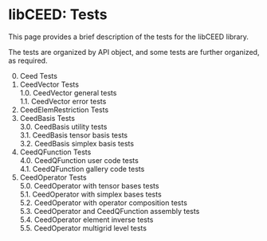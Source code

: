 # libCEED: Tests

This page provides a brief description of the tests for the libCEED library.

The tests are organized by API object, and some tests are further organized,
as required.

0. Ceed Tests
1. CeedVector Tests  
    1.0. CeedVector general tests  
    1.1. CeedVector error tests
2. CeedElemRestriction Tests
3. CeedBasis Tests  
    3.0. CeedBasis utility tests  
    3.1. CeedBasis tensor basis tests  
    3.2. CeedBasis simplex basis tests
4. CeedQFunction Tests  
    4.0. CeedQFunction user code tests  
    4.1. CeedQFunction gallery code tests
5. CeedOperator Tests  
    5.0. CeedOperator with tensor bases tests  
    5.1. CeedOperator with simplex bases tests  
    5.2. CeedOperator with operator composition tests  
    5.3. CeedOperator and CeedQFunction assembly tests  
    5.4. CeedOperator element inverse tests  
    5.5. CeedOperator multigrid level tests
